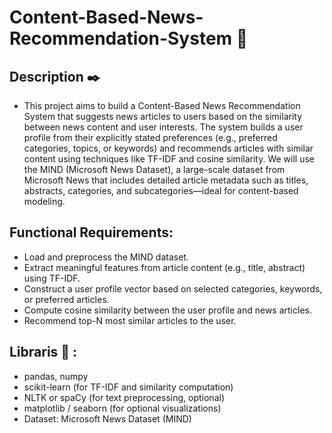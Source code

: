 # Content-Based-News-Recommendation-System 📰
## Description ✒️
* This project aims to build a Content-Based News Recommendation System that suggests 
news articles to users based on the similarity between news content and user interests. The 
system builds a user profile from their explicitly stated preferences (e.g., preferred categories, 
topics, or keywords) and recommends articles with similar content using techniques like 
TF-IDF and cosine similarity. 
We will use the MIND (Microsoft News Dataset), a large-scale dataset from Microsoft News 
that includes detailed article metadata such as titles, abstracts, categories, and 
subcategories—ideal for content-based modeling.
## Functional Requirements: 
* Load and preprocess the MIND dataset. 
* Extract meaningful features from article content (e.g., title, abstract) using TF-IDF. 
* Construct a user profile vector based on selected categories, keywords, or preferred 
articles. 
* Compute cosine similarity between the user profile and news articles. 
* Recommend top-N most similar articles to the user.
## Libraris 🧠 :
* pandas, numpy 
* scikit-learn (for TF-IDF and similarity computation) 
* NLTK or spaCy (for text preprocessing, optional) 
* matplotlib / seaborn (for optional visualizations) 
* Dataset: Microsoft News Dataset (MIND)
